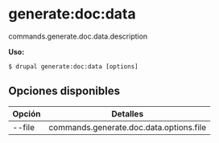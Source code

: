 # generate:doc:data
commands.generate.doc.data.description

**Uso:**
```
$ drupal generate:doc:data [options]
```

## Opciones disponibles
Opción | Detalles
-------|-------------
--file | commands.generate.doc.data.options.file
